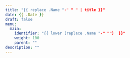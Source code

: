 ```yaml
---
title: "{{ replace .Name "-" " " | title }}"
date: {{ .Date }}
draft: false
menu:
  main:
    identifier: "{{ lower (replace .Name "-" "")  }}"
    weight: 100 
    parent: ""
description: ""
---
```


